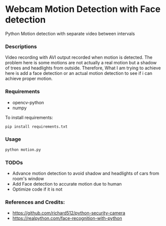 # Webcam Motion Detection with Face detection
Python Motion detection with separate video between intervals

### Descriptions
Video recording with AVI output recorded when motion is detected. The problem here is some motions are not 
actually a real motion but a shadow of trees and headlights from outside. Therefore, What I am trying to
achieve here is add a face detection or an actual motion detection to see if i can achieve proper motion.

### Requirements
- opencv-python
- numpy

To install requirements:
```python
pip install requirements.txt
```

### Usage
```python
python motion.py
``` 

### TODOs
- Advance motion detection to avoid shadow and headlights of cars from room's window
- Add Face detection to accurate motion due to human
- Optimize code if it is not

### References and Credits:
- https://github.com/richard512/python-security-camera
- https://realpython.com/face-recognition-with-python

